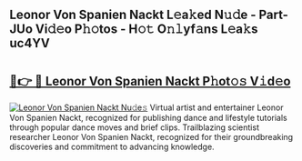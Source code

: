 ## Leonor Von Spanien Nackt L𝚎a𝚔ed N𝚞𝚍e - Part-JUo Vi𝚍𝚎o P𝚑𝚘tos - H𝚘𝚝 O𝚗𝚕yf𝚊ns L𝚎a𝚔s uc4YV

# <h2><a href="http://kf2spc4.oniu.top/?m=Leonor+Von+Spanien+Nackt">🔗👉 🔴 Leonor Von Spanien Nackt P𝚑ot𝚘𝚜 V𝚒d𝚎o</a></h2>

[![Leonor Von Spanien Nackt Nu𝚍e𝚜](https://i.imgur.com/0qMVB7G.gif)](http://kf2spc4.oniu.top/?m=Leonor+Von+Spanien+Nackt)
Virtual artist and entertainer Leonor Von Spanien Nackt, recognized for publishing dance and lifestyle tutorials through popular dance moves and brief clips. Trailblazing scientist researcher Leonor Von Spanien Nackt, recognized for their groundbreaking discoveries and commitment to advancing knowledge.  
